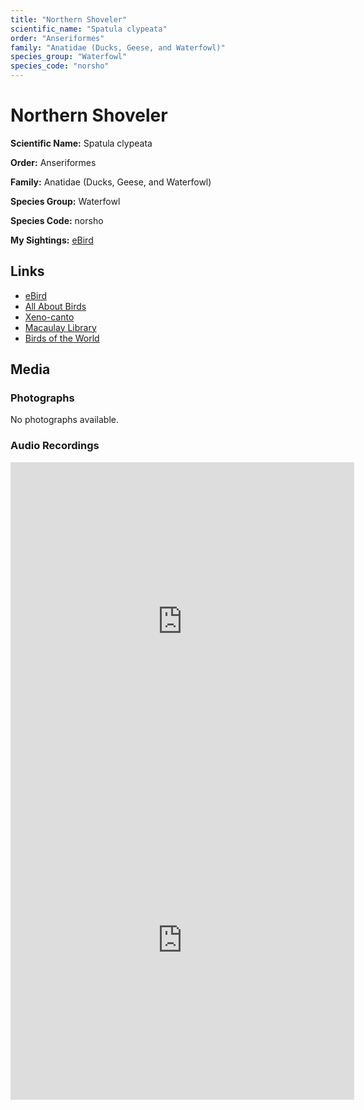 ```yaml
---
title: "Northern Shoveler"
scientific_name: "Spatula clypeata"
order: "Anseriformes"
family: "Anatidae (Ducks, Geese, and Waterfowl)"
species_group: "Waterfowl"
species_code: "norsho"
---
```


# Northern Shoveler

**Scientific Name:** Spatula clypeata

**Order:** Anseriformes

**Family:** Anatidae (Ducks, Geese, and Waterfowl)

**Species Group:** Waterfowl

**Species Code:** norsho

**My Sightings:** [eBird](https://ebird.org/lifelist?r=world&time=life&spp=norsho)

## Links
* [eBird](https://ebird.org/species/norsho) 
* [All About Birds](https://www.allaboutbirds.org/guide/norsho) 
* [Xeno-canto](https://www.xeno-canto.org/species/norsho) 
* [Macaulay Library](https://search.macaulaylibrary.org/catalog?taxonCode=norsho&sort=rating_rank_desc)
* [Birds of the World](https://birdsoftheworld.org/bow/species/norsho)

## Media
### Photographs
No photographs available.

### Audio Recordings
<iframe src="https://macaulaylibrary.org/asset/626995447/embed" width="550" height="510" frameborder="0" allowfullscreen></iframe>
<iframe src="https://macaulaylibrary.org/asset/626915520/embed" width="550" height="510" frameborder="0" allowfullscreen></iframe>
